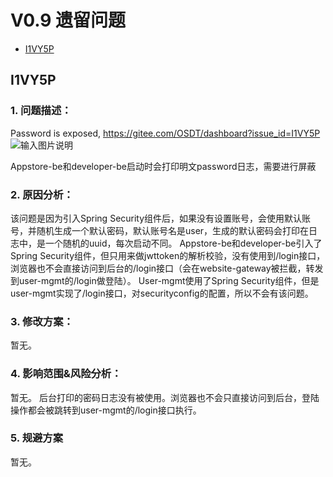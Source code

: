 V0.9 遗留问题
==============================
- [I1VY5P](#I1VY5P)

## I1VY5P

### 1.	问题描述：
Password is exposed, https://gitee.com/OSDT/dashboard?issue_id=I1VY5P
![输入图片说明](https://images.gitee.com/uploads/images/2020/0929/144352_db0e18b3_5659718.png "I1VY5P-问题现象.png")

Appstore-be和developer-be启动时会打印明文password日志，需要进行屏蔽

### 2.	原因分析：
该问题是因为引入Spring Security组件后，如果没有设置账号，会使用默认账号，并随机生成一个默认密码，默认账号名是user，生成的默认密码会打印在日志中，是一个随机的uuid，每次启动不同。
Appstore-be和developer-be引入了Spring Security组件，但只用来做jwttoken的解析校验，没有使用到/login接口，浏览器也不会直接访问到后台的/login接口（会在website-gateway被拦截，转发到user-mgmt的/login做登陆）。
User-mgmt使用了Spring Security组件，但是user-mgmt实现了/login接口，对securityconfig的配置，所以不会有该问题。

### 3.	修改方案：
暂无。
### 4.	影响范围&风险分析：
暂无。
后台打印的密码日志没有被使用。浏览器也不会只直接访问到后台，登陆操作都会被跳转到user-mgmt的/login接口执行。
### 5.	规避方案
暂无。

